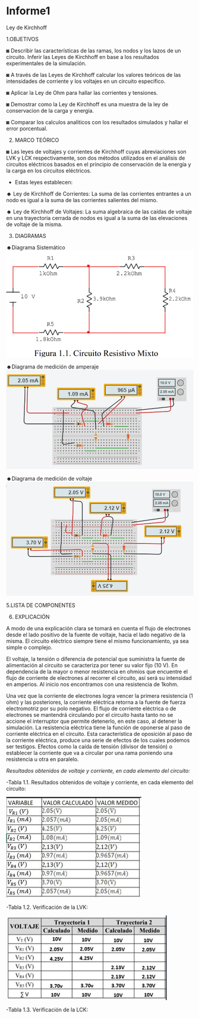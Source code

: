 # Informe1
Ley de Kirchhoff

1.OBJETIVOS 

◙ Describir las características de las ramas, los nodos y los lazos de un circuito. Inferir las Leyes de Kirchhoff en base a los resultados experimentales de la simulación. 

◙ A través de las Leyes de Kirchhoff	calcular los valores teóricos de las intensidades de corriente y los voltajes en un circuito específico.  

◙ Aplicar la Ley de Ohm para hallar las  corrientes y tensiones.

◙ Demostrar como la Ley de Kirchhoff es una muestra de la ley de conservacion de la carga y energia.

◙ Comparar los calculos analiticos con los resultados simulados y hallar el error porcentual.

2. MARCO TEÓRICO

◙ Las leyes de voltajes y corrientes de Kirchhoff cuyas abreviaciones son LVK y LCK respectivamente, son dos métodos utilizados en el análisis de circuitos eléctricos basados en el principio de conservación de la energía y la carga en los circuitos eléctricos.  

- Estas leyes establecen:

☻ Ley de Kirchhoff de Corrientes: La suma de las corrientes entrantes a un
nodo es igual a la suma de las corrientes salientes del mismo.

☻ Ley de Kirchhoff de Voltajes: La suma algebraica de las caídas de voltaje en una
trayectoria cerrada de nodos es igual a la suma de las elevaciones de voltaje de la misma.

3. DIAGRAMAS

☻Diagrama Sistemático
![](IMG/diagramasiste.jpg)

☻Diagrama de medición de amperaje
![](IMG/diagramacorri.jpg)


☻Diagrama de medición de voltaje
![](IMG/diagramavoltaje.jpg)

5.LISTA DE COMPONENTES



6. EXPLICACIÓN 

A modo de una explicación clara se tomará en cuenta el flujo de electrones desde el lado positivo de la fuente de voltaje, hacia el lado negativo de la misma. El circuito eléctrico siempre tiene el mismo funcionamiento, ya sea simple o complejo. 

El voltaje, la tensión o diferencia de potencial que suministra la fuente de alimentación al circuito se caracteriza por tener su valor fijo (10 V). En dependencia de la mayor o menor resistencia en ohmios que encuentre el flujo de corriente de electrones al recorrer el circuito, así será su intensidad en amperios. Al inicio nos encontramos con una resistencia de 1kohm. 

Una vez que la corriente de electrones logra vencer la primera resistencia (1 ohm) y las posteriores, la corriente eléctrica retorna a la fuente de fuerza electromotriz por su polo negativo. El flujo de corriente eléctrica o de electrones se mantendrá circulando por el circuito hasta tanto no se accione el interruptor que permite detenerlo, en este caso, al detener la simulación. La resistencia eléctrica tiene la función de oponerse al paso de corriente eléctrica en el circuito. Esta característica de oposición al paso de la corriente eléctrica, produce una serie de efectos de los cuales podemos ser testigos. Efectos como la caída de tensión (divisor de tensión) o establecer la corriente que va a circular por una rama poniendo una resistencia u otra en paralelo.   

*Resultados obtenidos de voltaje y corriente, en cada elemento del circuito:*
 

-Tabla 1.1. Resultados obtenidos de voltaje y corriente, en cada elemento del circuito:

![](IMG/Captura.JPG)

-Tabla 1.2. Verificación de la LVK:

![](IMG/2.JPG)

-Tabla 1.3. Verificación de la LCK:



